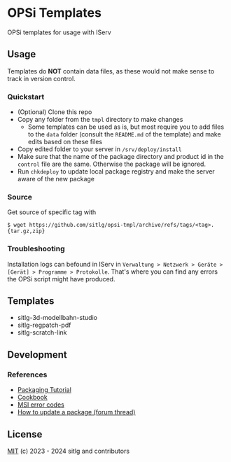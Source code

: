 # OPSi Templates

OPSi templates for usage with IServ

## Usage

Templates do **NOT** contain data files, as these would not make sense to track in version control.

### Quickstart

- (Optional) Clone this repo
- Copy any folder from the `tmpl` directory to make changes
  - Some templates can be used as is, but most require you to add files to the `data` folder (consult the `README.md` of the template) and make edits based on these files
- Copy edited folder to your server in `/srv/deploy/install`
- Make sure that the name of the package directory and product id in the `control` file are the same. Otherwise the package will be ignored.
- Run `chkdeploy` to update local package registry and make the server aware of the new package

### Source

Get source of specific tag with

```
$ wget https://github.com/sitlg/opsi-tmpl/archive/refs/tags/<tag>.{tar.gz,zip}
```

### Troubleshooting

Installation logs can befound in IServ in `Verwaltung > Netzwerk > Geräte > [Gerät] > Programme > Protokolle`.
That's where you can find any errors the OPSi script might have produced.

## Templates

- sitlg-3d-modellbahn-studio
- sitlg-regpatch-pdf
- sitlg-scratch-link

## Development

### References

- [Packaging Tutorial](https://docs.opsi.org/opsi-docs-en/4.2/getting-started/packaging-tutorial.html)
- [Cookbook](https://docs.opsi.org/opsi-docs-en/4.3/opsi-script-manual/cook-book.html)
- [MSI error codes](https://learn.microsoft.com/en-us/windows/win32/msi/error-codes)
- [How to update a package (forum thread)](https://forum.opsi.org/viewtopic.php?t=4288)

## License

[MIT](https://github.com/sitlg/opsi-tmpl/blob/master/LICENSE) (c) 2023 - 2024 sitlg and contributors
